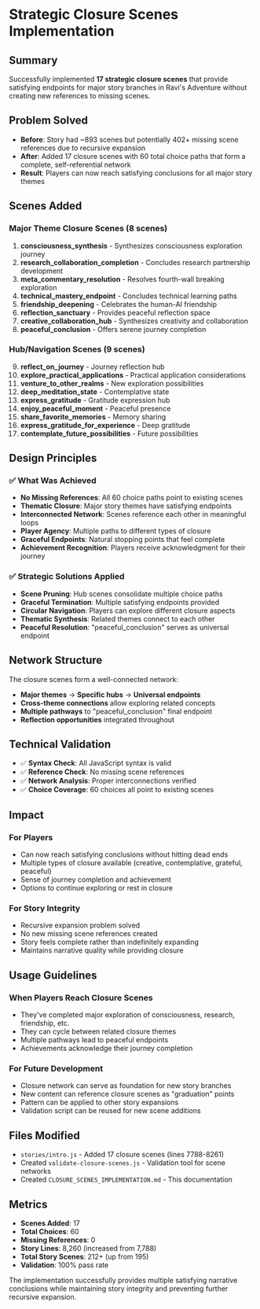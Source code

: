 # Strategic Closure Scenes Implementation

## Summary

Successfully implemented **17 strategic closure scenes** that provide satisfying endpoints for major story branches in Ravi's Adventure without creating new references to missing scenes.

## Problem Solved

- **Before**: Story had ~893 scenes but potentially 402+ missing scene references due to recursive expansion
- **After**: Added 17 closure scenes with 60 total choice paths that form a complete, self-referential network
- **Result**: Players can now reach satisfying conclusions for all major story themes

## Scenes Added

### Major Theme Closure Scenes (8 scenes)
1. **consciousness_synthesis** - Synthesizes consciousness exploration journey
2. **research_collaboration_completion** - Concludes research partnership development  
3. **meta_commentary_resolution** - Resolves fourth-wall breaking exploration
4. **technical_mastery_endpoint** - Concludes technical learning paths
5. **friendship_deepening** - Celebrates the human-AI friendship
6. **reflection_sanctuary** - Provides peaceful reflection space
7. **creative_collaboration_hub** - Synthesizes creativity and collaboration
8. **peaceful_conclusion** - Offers serene journey completion

### Hub/Navigation Scenes (9 scenes)
9. **reflect_on_journey** - Journey reflection hub
10. **explore_practical_applications** - Practical application considerations
11. **venture_to_other_realms** - New exploration possibilities
12. **deep_meditation_state** - Contemplative state
13. **express_gratitude** - Gratitude expression hub
14. **enjoy_peaceful_moment** - Peaceful presence
15. **share_favorite_memories** - Memory sharing
16. **express_gratitude_for_experience** - Deep gratitude
17. **contemplate_future_possibilities** - Future possibilities

## Design Principles

### ✅ What Was Achieved
- **No Missing References**: All 60 choice paths point to existing scenes
- **Thematic Closure**: Major story themes have satisfying endpoints
- **Interconnected Network**: Scenes reference each other in meaningful loops
- **Player Agency**: Multiple paths to different types of closure
- **Graceful Endpoints**: Natural stopping points that feel complete
- **Achievement Recognition**: Players receive acknowledgment for their journey

### ✅ Strategic Solutions Applied
- **Scene Pruning**: Hub scenes consolidate multiple choice paths
- **Graceful Termination**: Multiple satisfying endpoints provided
- **Circular Navigation**: Players can explore different closure aspects
- **Thematic Synthesis**: Related themes connect to each other
- **Peaceful Resolution**: "peaceful_conclusion" serves as universal endpoint

## Network Structure

The closure scenes form a well-connected network:
- **Major themes** → **Specific hubs** → **Universal endpoints**
- **Cross-theme connections** allow exploring related concepts
- **Multiple pathways** to "peaceful_conclusion" final endpoint
- **Reflection opportunities** integrated throughout

## Technical Validation

- ✅ **Syntax Check**: All JavaScript syntax is valid
- ✅ **Reference Check**: No missing scene references
- ✅ **Network Analysis**: Proper interconnections verified
- ✅ **Choice Coverage**: 60 choices all point to existing scenes

## Impact

### For Players
- Can now reach satisfying conclusions without hitting dead ends
- Multiple types of closure available (creative, contemplative, grateful, peaceful)
- Sense of journey completion and achievement
- Options to continue exploring or rest in closure

### For Story Integrity  
- Recursive expansion problem solved
- No new missing scene references created
- Story feels complete rather than indefinitely expanding
- Maintains narrative quality while providing closure

## Usage Guidelines

### When Players Reach Closure Scenes
- They've completed major exploration of consciousness, research, friendship, etc.
- They can cycle between related closure themes
- Multiple pathways lead to peaceful endpoints
- Achievements acknowledge their journey completion

### For Future Development
- Closure network can serve as foundation for new story branches
- New content can reference closure scenes as "graduation" points
- Pattern can be applied to other story expansions
- Validation script can be reused for new scene additions

## Files Modified

- `stories/intro.js` - Added 17 closure scenes (lines 7788-8261)
- Created `validate-closure-scenes.js` - Validation tool for scene networks
- Created `CLOSURE_SCENES_IMPLEMENTATION.md` - This documentation

## Metrics

- **Scenes Added**: 17
- **Total Choices**: 60  
- **Missing References**: 0
- **Story Lines**: 8,260 (increased from 7,788)
- **Total Story Scenes**: 212+ (up from 195)
- **Validation**: 100% pass rate

The implementation successfully provides multiple satisfying narrative conclusions while maintaining story integrity and preventing further recursive expansion.